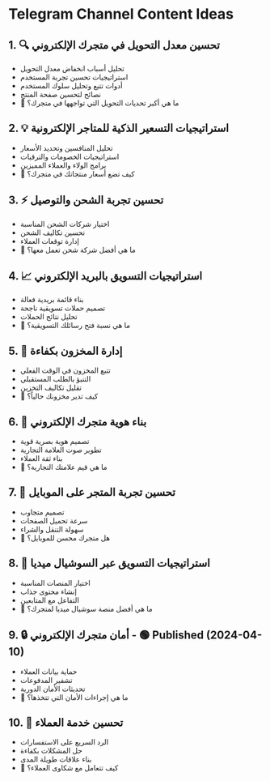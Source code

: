 # Telegram Channel Content Ideas

## 1. 🔍 تحسين معدل التحويل في متجرك الإلكتروني
- تحليل أسباب انخفاض معدل التحويل
- استراتيجيات تحسين تجربة المستخدم
- أدوات تتبع وتحليل سلوك المستخدم
- نصائح لتحسين صفحة المنتج
- 💭 ما هي أكبر تحديات التحويل التي تواجهها في متجرك؟

## 2. 💡 استراتيجيات التسعير الذكية للمتاجر الإلكترونية
- تحليل المنافسين وتحديد الأسعار
- استراتيجيات الخصومات والترقيات
- برامج الولاء والعملاء المميزين
- 💭 كيف تضع أسعار منتجاتك في متجرك؟

## 3. ⚡️ تحسين تجربة الشحن والتوصيل
- اختيار شركات الشحن المناسبة
- تحسين تكاليف الشحن
- إدارة توقعات العملاء
- 💭 ما هي أفضل شركة شحن تعمل معها؟

## 4. 📈 استراتيجيات التسويق بالبريد الإلكتروني
- بناء قائمة بريدية فعالة
- تصميم حملات تسويقية ناجحة
- تحليل نتائج الحملات
- 💭 ما هي نسبة فتح رسائلك التسويقية؟

## 5. 🔑 إدارة المخزون بكفاءة
- تتبع المخزون في الوقت الفعلي
- التنبؤ بالطلب المستقبلي
- تقليل تكاليف التخزين
- 💭 كيف تدير مخزونك حالياً؟

## 6. 💪 بناء هوية متجرك الإلكتروني
- تصميم هوية بصرية قوية
- تطوير صوت العلامة التجارية
- بناء ثقة العملاء
- 💭 ما هي قيم علامتك التجارية؟

## 7. 📱 تحسين تجربة المتجر على الموبايل
- تصميم متجاوب
- سرعة تحميل الصفحات
- سهولة التنقل والشراء
- 💭 هل متجرك محسن للموبايل؟

## 8. 🎯 استراتيجيات التسويق عبر السوشيال ميديا
- اختيار المنصات المناسبة
- إنشاء محتوى جذاب
- التفاعل مع المتابعين
- 💭 ما هي أفضل منصة سوشيال ميديا لمتجرك؟

## 9. 🔒 أمان متجرك الإلكتروني - 🟢 Published (2024-04-10)
- حماية بيانات العملاء
- تشفير المدفوعات
- تحديثات الأمان الدورية
- 💭 ما هي إجراءات الأمان التي تتخذها؟

## 10. 🌟 تحسين خدمة العملاء
- الرد السريع على الاستفسارات
- حل المشكلات بكفاءة
- بناء علاقات طويلة المدى
- 💭 كيف تتعامل مع شكاوى العملاء؟
